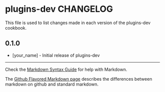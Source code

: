 plugins-dev CHANGELOG
=====================

This file is used to list changes made in each version of the plugins-dev cookbook.

0.1.0
-----
- [your_name] - Initial release of plugins-dev

- - -
Check the [Markdown Syntax Guide](http://daringfireball.net/projects/markdown/syntax) for help with Markdown.

The [Github Flavored Markdown page](http://github.github.com/github-flavored-markdown/) describes the differences between markdown on github and standard markdown.
